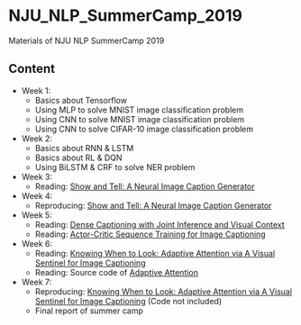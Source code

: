 # NJU_NLP_SummerCamp_2019
Materials of NJU NLP SummerCamp 2019

## Content

- Week 1:
  - Basics about Tensorflow
  - Using MLP to solve MNIST image classification problem
  - Using CNN to solve MNIST image classification problem
  - Using CNN to solve CIFAR-10 image classification problem
- Week 2:
  - Basics about RNN & LSTM
  - Basics about RL & DQN
  - Using BiLSTM & CRF to solve NER problem
- Week 3:
  - Reading: [Show and Tell: A Neural Image Caption Generator](https://arxiv.org/abs/1411.4555)
- Week 4:
  - Reproducing: [Show and Tell: A Neural Image Caption Generator](https://arxiv.org/abs/1411.4555)
- Week 5:
  - Reading: [Dense Captioning with Joint Inference and Visual Context](https://arxiv.org/abs/1611.06949)
  - Reading: [Actor-Critic Sequence Training for Image Captioning](https://arxiv.org/abs/1611.06949)
- Week 6:
  - Reading: [Knowing When to Look: Adaptive Attention via A Visual Sentinel for Image Captioning](https://arxiv.org/abs/1612.01887)
  - Reading: Source code of [Adaptive Attention](https://github.com/jiasenlu/AdaptiveAttention)
- Week 7:
  - Reproducing: [Knowing When to Look: Adaptive Attention via A Visual Sentinel for Image Captioning](https://arxiv.org/abs/1612.01887) (Code not included)
  - Final report of summer camp
